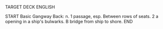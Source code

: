 TARGET DECK
ENGLISH

START
Basic
Gangway
Back: n. 1 passage, esp. Between rows of seats. 2 a opening in a ship's bulwarks. B bridge from ship to shore.
END
